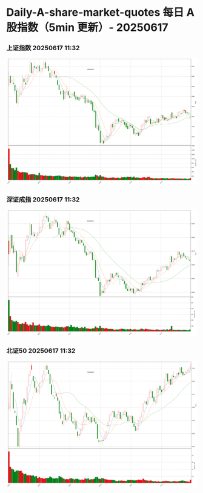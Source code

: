 
# Daily-A-share-market-quotes 每日 A 股指数（5min 更新）- 20250617

### 上证指数 20250617 11:32
![](./fig/2025/6/20250617-sh000001.png)

### 深证成指 20250617 11:32
![](./fig/2025/6/20250617-sz399001.png)

### 北证50 20250617 11:32
![](./fig/2025/6/20250617-bj899050.png)
